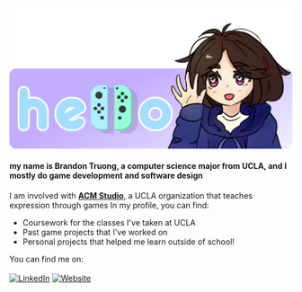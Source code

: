 <!---
Thanks for checking out my readme! Feel free to use it as a template or as a guide if you liked my design.
--->

![Hello by me](https://raw.githubusercontent.com/BrandTruong/brandtruong.github.io/master/images/Frame%202lowres.png)
#### my name is Brandon Truong, a computer science major from UCLA, and I mostly do game development and software design

I am involved with **[ACM Studio](https://acmstudio.carrd.co)**, a UCLA organization that teaches expression through games
In my profile, you can find:
* Coursework for the classes I've taken at UCLA
* Past game projects that I've worked on
* Personal projects that helped me learn outside of school!

You can find me on: <br /><br />
[<img alt="LinkedIn" src="https://img.shields.io/badge/LinkedIn-0077B5?style=for-the-badge&logo=linkedin&logoColor=white"/>](https://www.linkedin.com/in/brandtruong/)
 [<img alt="Website" src="https://img.shields.io/badge/website-000000?style=for-the-badge&logo=About.me&logoColor=white"/>](https://brandtruong.github.io/)
